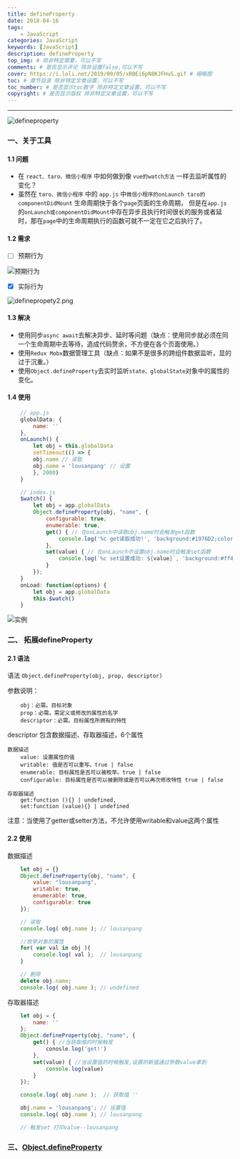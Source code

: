```yaml
---
title: defineProperty
date: 2018-04-16
tags: 
    - JavaScript
categories: JavaScript
keywords: [JavaScript]
description: defineProperty
top_img: # 除非特定需要，可以不写
comments: # 是否显示评论 除非设置false,可以不写
cover: https://i.loli.net/2019/09/05/xRBEi6pN8KJFHuS.gif # 缩略图
toc: # 章节目录 除非特定文章设置，可以不写
toc_number: # 是否显示toc数字 除非特定文章设置，可以不写
copyright: # 是否显示版权 除非特定文章设置，可以不写
---
```

---

![defineproperty](https://s2.ax1x.com/2019/10/21/K1ZzdK.png)

### 一、关于工具
#### 1.1 问题
* 在 `react、taro、微信小程序` 中如何做到像 `vue的watch方法` 一样去监听属性的变化？
* 虽然在 `taro、微信小程序` 中的 `app.js` 中`微信小程序的onLaunch taro的componentDidMount` 生命周期快于各个`page`页面的生命周期，
但是在`app.js`的`onLaunch或componentDidMount`中存在异步且执行时间很长的服务或者延时，那在`page`中的生命周期执行的函数可就不一定在它之后执行了。


#### 1.2 需求
- [ ] 预期行为

![预期行为](https://i.loli.net/2019/09/05/PYcpwaERIL3iTtv.png)

- [x] 实际行为

![definepropety2.png](https://i.loli.net/2019/09/05/zNqyR2j73rLx8cG.png)

#### 1.3 解决
* 使用同步`async await`去解决异步、延时等问题（缺点：使用同步就必须在同一个生命周期中去等待，造成代码赘余，不方便在各个页面使用。）
* 使用`Redux Mobx`数据管理工具（缺点：如果不是很多的跨组件数据监听，显的过于沉重。）
* 使用`Object.defineProperty`去实时监听`state、globalState`对象中的属性的变化。


#### 1.4 使用
```js
    // app.js
    globalData: {
        name: ''
    },
    onLaunch() {
        let obj = this.globalData
        setTimeout(() => {
        obj.name // 读取
        obj.name = 'lousanpang' // 设置
        }, 2000)
    }
```

```js
    // index.js
    $watch() {
        let obj = app.globalData
        Object.defineProperty(obj, "name", {
            configurable: true,
            enumerable: true,
            get() { // 在onLaunch中读取obj.name时会触发get函数
                console.log('%c get读取成功!', 'background:#1976D2;color:#ffffff')
            },
            set(value) { // 在onLaunch中设置obj.name时会触发set函数
                console.log(`%c set设置成功: ${value}`, 'background:#ff4400;color:#ffffff')
            }
        });
    }
    onLoad: function(options) {
        let obj = app.globalData
        this.$watch()
    }
```

![实例](https://i.loli.net/2019/09/05/pixQW2uAV36jCGM.gif)

### 二、 拓展defineProperty
#### 2.1 语法
语法
`Object.defineProperty(obj, prop, descriptor)`

参数说明：
```
    obj：必需。目标对象
    prop：必需。需定义或修改的属性的名字
    descriptor：必需。目标属性所拥有的特性
```

descriptor 包含数据描述、存取器描述，6个属性
```
数据描述
    value: 设置属性的值
    writable: 值是否可以重写。true | false
    enumerable: 目标属性是否可以被枚举。true | false
    configurable: 目标属性是否可以被删除或是否可以再次修改特性 true | false
```

```
存取器描述
    get:function (){} | undefined,
    set:function (value){} | undefined
```

注意：当使用了getter或setter方法，不允许使用writable和value这两个属性

#### 2.2 使用
数据描述
```js
    let obj = {}
    Object.defineProperty(obj, "name", {
        value: "lousanpang",
        writable: true,
        enumerable: true,
        configurable: true
    });

    // 读取
    console.log( obj.name ); // lousanpang

    //枚举对象的属性
    for( var val in obj ){
        console.log( val );  // lousanpang
    }

    // 删除
    delete obj.name;
    console.log( obj.name ); // undefined
```

存取器描述
```js
    let obj = {
        name: ''
    };
    Object.defineProperty(obj, "name", {
        get() { //当获取值的时候触发
            conosle.log('get!')  
        },
        set(value) { //当设置值的时候触发,设置的新值通过参数value拿到
            console.log(value)
        }
    });

    console.log( obj.name );  // 获取值 ''

    obj.name = 'lousanpang'; // 设置值
    console.log( obj.name ); // lousanpang

    // 触发set 打印value--lousanpang
```

### 三、[Object.defineProperty](https://developer.mozilla.org/zh-CN/docs/Web/JavaScript/Reference/Global_Objects/Object/defineProperty)

<br>
<br>
<br>
<br>
<br>
